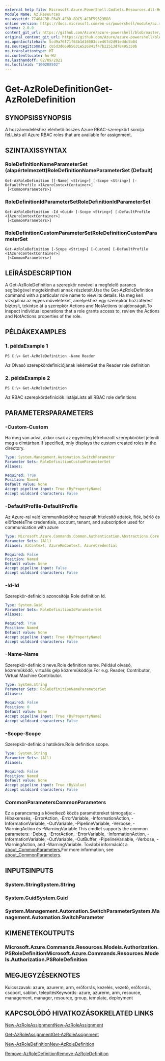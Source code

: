 ```yaml
---
external help file: Microsoft.Azure.PowerShell.Cmdlets.Resources.dll-Help.xml
Module Name: Az.Resources
ms.assetid: 7740AC3B-F643-4F8D-8DC5-ACBF59323BD8
online version: https://docs.microsoft.com/en-us/powershell/module/az.resources/get-azroledefinition
schema: 2.0.0
content_git_url: https://github.com/Azure/azure-powershell/blob/master/src/Resources/Resources/help/Get-AzRoleDefinition.md
original_content_git_url: https://github.com/Azure/azure-powershell/blob/master/src/Resources/Resources/help/Get-AzRoleDefinition.md
ms.openlocfilehash: 5cd9a76f71f63b1d16003cce467d2d91eddc5b04
ms.sourcegitcommit: c05d3d669b5631e526841f47b22513d78495350b
ms.translationtype: MT
ms.contentlocale: hu-HU
ms.lasthandoff: 02/09/2021
ms.locfileid: "100208502"
---
```

# <span data-ttu-id="473e2-101">Get-AzRoleDefinition</span><span class="sxs-lookup"><span data-stu-id="473e2-101">Get-AzRoleDefinition</span></span>

## <span data-ttu-id="473e2-102">SYNOPSIS</span><span class="sxs-lookup"><span data-stu-id="473e2-102">SYNOPSIS</span></span>
<span data-ttu-id="473e2-103">A hozzárendeléshez elérhető összes Azure RBAC-szerepkört sorolja fel.</span><span class="sxs-lookup"><span data-stu-id="473e2-103">Lists all Azure RBAC roles that are available for assignment.</span></span>

## <span data-ttu-id="473e2-104">SZINTAXIS</span><span class="sxs-lookup"><span data-stu-id="473e2-104">SYNTAX</span></span>

### <span data-ttu-id="473e2-105">RoleDefinitionNameParameterSet (alapértelmezett)</span><span class="sxs-lookup"><span data-stu-id="473e2-105">RoleDefinitionNameParameterSet (Default)</span></span>
```
Get-AzRoleDefinition [[-Name] <String>] [-Scope <String>] [-DefaultProfile <IAzureContextContainer>]
 [<CommonParameters>]
```

### <span data-ttu-id="473e2-106">RoleDefinitionIdParameterSet</span><span class="sxs-lookup"><span data-stu-id="473e2-106">RoleDefinitionIdParameterSet</span></span>
```
Get-AzRoleDefinition -Id <Guid> [-Scope <String>] [-DefaultProfile <IAzureContextContainer>]
 [<CommonParameters>]
```

### <span data-ttu-id="473e2-107">RoleDefinitionCustomParameterSet</span><span class="sxs-lookup"><span data-stu-id="473e2-107">RoleDefinitionCustomParameterSet</span></span>
```
Get-AzRoleDefinition [-Scope <String>] [-Custom] [-DefaultProfile <IAzureContextContainer>]
 [<CommonParameters>]
```

## <span data-ttu-id="473e2-108">LEÍRÁS</span><span class="sxs-lookup"><span data-stu-id="473e2-108">DESCRIPTION</span></span>
<span data-ttu-id="473e2-109">A Get-AzRoleDefinition a szerepkör nevével a megfelelő parancs segítségével megtekintheti annak részleteit.</span><span class="sxs-lookup"><span data-stu-id="473e2-109">Use the Get-AzRoleDefinition command with a particular role name to view its details.</span></span>
<span data-ttu-id="473e2-110">Ha meg kell vizsgálnia az egyes műveleteket, amelyekhez egy szerepkör hozzáférést biztosít, tekintse át a szerepkör Actions and NotActions tulajdonságát.</span><span class="sxs-lookup"><span data-stu-id="473e2-110">To inspect individual operations that a role grants access to, review the Actions and NotActions properties of the role.</span></span>

## <span data-ttu-id="473e2-111">PÉLDÁK</span><span class="sxs-lookup"><span data-stu-id="473e2-111">EXAMPLES</span></span>

### <span data-ttu-id="473e2-112">1. példa</span><span class="sxs-lookup"><span data-stu-id="473e2-112">Example 1</span></span>
```
PS C:\> Get-AzRoleDefinition -Name Reader
```

<span data-ttu-id="473e2-113">Az Olvasó szerepkördefiníciójának lekérte</span><span class="sxs-lookup"><span data-stu-id="473e2-113">Get the Reader role definition</span></span>

### <span data-ttu-id="473e2-114">2. példa</span><span class="sxs-lookup"><span data-stu-id="473e2-114">Example 2</span></span>
```
PS C:\> Get-AzRoleDefinition
```

<span data-ttu-id="473e2-115">Az RBAC szerepkördefiníciók listája</span><span class="sxs-lookup"><span data-stu-id="473e2-115">Lists all RBAC role definitions</span></span>

## <span data-ttu-id="473e2-116">PARAMETERS</span><span class="sxs-lookup"><span data-stu-id="473e2-116">PARAMETERS</span></span>

### <span data-ttu-id="473e2-117">-Custom</span><span class="sxs-lookup"><span data-stu-id="473e2-117">-Custom</span></span>
<span data-ttu-id="473e2-118">Ha meg van adva, akkor csak az egyénileg létrehozott szerepköröket jeleníti meg a címtárban.</span><span class="sxs-lookup"><span data-stu-id="473e2-118">If specified, only displays the custom created roles in the directory.</span></span>

```yaml
Type: System.Management.Automation.SwitchParameter
Parameter Sets: RoleDefinitionCustomParameterSet
Aliases:

Required: True
Position: Named
Default value: None
Accept pipeline input: True (ByPropertyName)
Accept wildcard characters: False
```

### <span data-ttu-id="473e2-119">-DefaultProfile</span><span class="sxs-lookup"><span data-stu-id="473e2-119">-DefaultProfile</span></span>
<span data-ttu-id="473e2-120">Az Azure-ral való kommunikációhoz használt hitelesítő adatok, fiók, bérlő és előfizetés</span><span class="sxs-lookup"><span data-stu-id="473e2-120">The credentials, account, tenant, and subscription used for communication with azure</span></span>

```yaml
Type: Microsoft.Azure.Commands.Common.Authentication.Abstractions.Core.IAzureContextContainer
Parameter Sets: (All)
Aliases: AzContext, AzureRmContext, AzureCredential

Required: False
Position: Named
Default value: None
Accept pipeline input: False
Accept wildcard characters: False
```

### <span data-ttu-id="473e2-121">-Id</span><span class="sxs-lookup"><span data-stu-id="473e2-121">-Id</span></span>
<span data-ttu-id="473e2-122">Szerepkör-definíció azonosítója.</span><span class="sxs-lookup"><span data-stu-id="473e2-122">Role definition Id.</span></span>

```yaml
Type: System.Guid
Parameter Sets: RoleDefinitionIdParameterSet
Aliases:

Required: True
Position: Named
Default value: None
Accept pipeline input: True (ByPropertyName)
Accept wildcard characters: False
```

### <span data-ttu-id="473e2-123">-Name</span><span class="sxs-lookup"><span data-stu-id="473e2-123">-Name</span></span>
<span data-ttu-id="473e2-124">Szerepkör-definíció neve.</span><span class="sxs-lookup"><span data-stu-id="473e2-124">Role definition name.</span></span>
<span data-ttu-id="473e2-125">Például olvasó, közreműködő, virtuális gép közreműködője.</span><span class="sxs-lookup"><span data-stu-id="473e2-125">For e.g. Reader, Contributor, Virtual Machine Contributor.</span></span>

```yaml
Type: System.String
Parameter Sets: RoleDefinitionNameParameterSet
Aliases:

Required: False
Position: 0
Default value: None
Accept pipeline input: True (ByPropertyName)
Accept wildcard characters: False
```

### <span data-ttu-id="473e2-126">-Scope</span><span class="sxs-lookup"><span data-stu-id="473e2-126">-Scope</span></span>
<span data-ttu-id="473e2-127">Szerepkör-definíció hatóköre.</span><span class="sxs-lookup"><span data-stu-id="473e2-127">Role definition scope.</span></span>

```yaml
Type: System.String
Parameter Sets: (All)
Aliases:

Required: False
Position: Named
Default value: None
Accept pipeline input: True (ByValue)
Accept wildcard characters: False
```

### <span data-ttu-id="473e2-128">CommonParameters</span><span class="sxs-lookup"><span data-stu-id="473e2-128">CommonParameters</span></span>
<span data-ttu-id="473e2-129">Ez a parancsmag a következő közös paramétereket támogatja: -Hibakeresés, -ErrorAction, -ErrorVariable, -InformationAction, -InformationVariable, -OutVariable, -PipelineVariable, -Verbose, -WarningAction és -WarningVariable.</span><span class="sxs-lookup"><span data-stu-id="473e2-129">This cmdlet supports the common parameters: -Debug, -ErrorAction, -ErrorVariable, -InformationAction, -InformationVariable, -OutVariable, -OutBuffer, -PipelineVariable, -Verbose, -WarningAction, and -WarningVariable.</span></span> <span data-ttu-id="473e2-130">További információt a [about_CommonParameters.](http://go.microsoft.com/fwlink/?LinkID=113216)</span><span class="sxs-lookup"><span data-stu-id="473e2-130">For more information, see [about_CommonParameters](http://go.microsoft.com/fwlink/?LinkID=113216).</span></span>

## <span data-ttu-id="473e2-131">INPUTS</span><span class="sxs-lookup"><span data-stu-id="473e2-131">INPUTS</span></span>

### <span data-ttu-id="473e2-132">System.String</span><span class="sxs-lookup"><span data-stu-id="473e2-132">System.String</span></span>

### <span data-ttu-id="473e2-133">System.Guid</span><span class="sxs-lookup"><span data-stu-id="473e2-133">System.Guid</span></span>

### <span data-ttu-id="473e2-134">System.Management.Automation.SwitchParameter</span><span class="sxs-lookup"><span data-stu-id="473e2-134">System.Management.Automation.SwitchParameter</span></span>

## <span data-ttu-id="473e2-135">KIMENETEK</span><span class="sxs-lookup"><span data-stu-id="473e2-135">OUTPUTS</span></span>

### <span data-ttu-id="473e2-136">Microsoft.Azure.Commands.Resources.Models.Authorization.PSRoleDefinition</span><span class="sxs-lookup"><span data-stu-id="473e2-136">Microsoft.Azure.Commands.Resources.Models.Authorization.PSRoleDefinition</span></span>

## <span data-ttu-id="473e2-137">MEGJEGYZÉSEK</span><span class="sxs-lookup"><span data-stu-id="473e2-137">NOTES</span></span>
<span data-ttu-id="473e2-138">Kulcsszavak: azure, azurerm, arm, erőforrás, kezelés, vezető, erőforrás, csoport, sablon, telepítés</span><span class="sxs-lookup"><span data-stu-id="473e2-138">Keywords: azure, azurerm, arm, resource, management, manager, resource, group, template, deployment</span></span>

## <span data-ttu-id="473e2-139">KAPCSOLÓDÓ HIVATKOZÁSOK</span><span class="sxs-lookup"><span data-stu-id="473e2-139">RELATED LINKS</span></span>

[<span data-ttu-id="473e2-140">New-AzRoleAssignment</span><span class="sxs-lookup"><span data-stu-id="473e2-140">New-AzRoleAssignment</span></span>](./New-AzRoleAssignment.md)

[<span data-ttu-id="473e2-141">Get-AzRoleAssignment</span><span class="sxs-lookup"><span data-stu-id="473e2-141">Get-AzRoleAssignment</span></span>](./Get-AzRoleAssignment.md)

[<span data-ttu-id="473e2-142">New-AzRoleDefinition</span><span class="sxs-lookup"><span data-stu-id="473e2-142">New-AzRoleDefinition</span></span>](./New-AzRoleDefinition.md)

[<span data-ttu-id="473e2-143">Remove-AzRoleDefinition</span><span class="sxs-lookup"><span data-stu-id="473e2-143">Remove-AzRoleDefinition</span></span>](./Remove-AzRoleDefinition.md)

